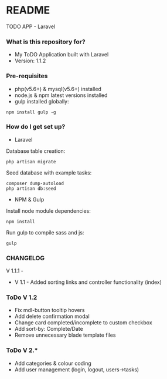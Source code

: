 # README #

TODO APP - Laravel

### What is this repository for? ###

* My ToDO Application built with Laravel
* Version: 1.1.2

### Pre-requisites ###

* php(v5.6+) & mysql(v5.6+) installed
* node.js & npm latest versions installed
* gulp installed globally:
```
npm install gulp -g
```

### How do I get set up? ###

* Laravel

Database table creation:
```
php artisan migrate
```

Seed database with example tasks:
```
composer dump-autoload
php artisan db:seed
```

* NPM & Gulp

Install node module dependencies:
```
npm install
```

Run gulp to compile sass and js:
```
gulp
```


### CHANGELOG ###

V 1.1.1 -
* V 1.1 - Added sorting links and controller functionality (index)

### ToDo V 1.2 ###

* Fix mdl-button tooltip hovers
* Add delete confirmation modal
* Change card completed/incomplete to custom checkbox
* Add sort-by: Complete/Date
* Remove unnecessary blade template files

### ToDo V 2.* ###
* Add categories & colour coding
* Add user management (login, logout, users->tasks)
